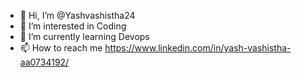 - 👋 Hi, I’m @Yashvashistha24
- 👀 I’m interested in Coding
- 🌱 I’m currently learning Devops
- 📫 How to reach me https://www.linkedin.com/in/yash-vashistha-aa0734192/

<!---
Yashvashistha24/Yashvashistha24 is a ✨ special ✨ repository because its `README.md` (this file) appears on your GitHub profile.
You can click the Preview link to take a look at your changes.
--->
